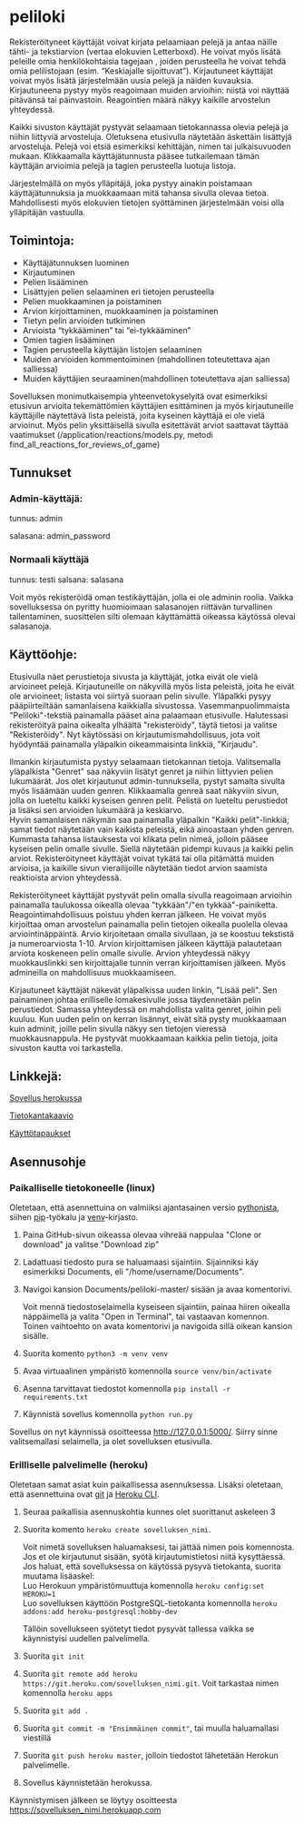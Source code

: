 peliloki
========

Rekisteröityneet käyttäjät voivat kirjata pelaamiaan pelejä ja antaa näille tähti- ja tekstiarvion (vertaa elokuvien Letterboxd). He voivat myös lisätä peleille omia henkilökohtaisia tagejaan , joiden perusteella he voivat tehdä omia pelilistojaan (esim. “Keskiajalle sijoittuvat”). Kirjautuneet käyttäjät voivat myös lisätä järjestelmään uusia pelejä ja näiden kuvauksia. Kirjautuneena pystyy myös reagoimaan muiden arvioihin: niistä voi näyttää pitävänsä tai päinvastoin. Reagointien määrä näkyy kaikille arvostelun yhteydessä.   

Kaikki sivuston käyttäjät pystyvät selaamaan tietokannassa olevia pelejä ja niihin liittyviä arvosteluja. Oletuksena etusivulla näytetään äskettäin lisättyjä arvosteluja. Pelejä voi etsiä esimerkiksi kehittäjän, nimen tai julkaisuvuoden mukaan. Klikkaamalla käyttäjätunnusta pääsee tutkailemaan tämän käyttäjän arvioimia pelejä ja tagien perusteella luotuja listoja.

Järjestelmällä on myös ylläpitäjä, joka pystyy ainakin poistamaan käyttäjätunnuksia ja muokkaamaan mitä tahansa sivulla olevaa tietoa. Mahdollisesti myös elokuvien tietojen syöttäminen järjestelmään voisi olla ylläpitäjän vastuulla.

Toimintoja: 
-----------

  * Käyttäjätunnuksen luominen
  * Kirjautuminen
  * Pelien lisääminen
  * Lisättyjen pelien selaaminen eri tietojen perusteella
  * Pelien muokkaaminen ja poistaminen
  * Arvion kirjoittaminen, muokkaaminen ja poistaminen
  * Tietyn pelin arvioiden tutkiminen 
  * Arvioista “tykkääminen” tai “ei-tykkääminen” 
  * Omien tagien lisääminen 
  * Tagien perusteella käyttäjän listojen selaaminen
  * Muiden arvioiden kommentoiminen (mahdollinen toteutettava ajan salliessa)
  * Muiden käyttäjien seuraaminen(mahdollinen toteutettava ajan salliessa) 

Sovelluksen monimutkaisempia yhteenvetokyselyitä ovat esimerkiksi etusivun arvioita tekemättömien käyttäjien esittäminen ja myös kirjautuneille käyttäjille näytettävä lista peleistä, joita kyseinen käyttäjä ei ole vielä arvioinut. Myös pelin yksittäisellä sivulla esitettävät arviot saattavat täyttää vaatimukset (/application/reactions/models.py, metodi find_all_reactions_for_reviews_of_game)

Tunnukset
---------

### Admin-käyttäjä: 
tunnus: admin

salasana: admin_password

### Normaali käyttäjä
tunnus: testi
salsana: salasana

Voit myös rekisteröidä oman testikäyttäjän, jolla ei ole adminin roolia. Vaikka sovelluksessa on pyritty huomioimaan salasanojen riittävän turvallinen tallentaminen, suosittelen silti olemaan käyttämättä oikeassa käytössä olevai salasanoja.

Käyttöohje:
-----------

Etusivulla näet perustietoja sivusta ja käyttäjät, jotka eivät ole vielä arvioineet pelejä. Kirjautuneille on näkyvillä myös lista peleistä, joita he eivät ole arvioineet; listasta voi siirtyä suoraan pelin sivulle. Yläpalkki pysyy pääpiirteiltään samanlaisena kaikkialla sivustossa. Vasemmanpuolimmaista "Peliloki"-tekstiä painamalla pääset aina palaamaan etusivulle. 
Halutessasi rekisteröityä paina oikealta ylhäältä "rekisteröidy", täytä tietosi ja valitse "Rekisteröidy". Nyt käytössäsi on kirjautumismahdollisuus, jota voit hyödyntää painamalla yläpalkin oikeammaisinta linkkiä, "Kirjaudu".  

Ilmankin kirjautumista pystyy selaamaan tietokannan tietoja. Valitsemalla yläpalkista "Genret" saa näkyviin lisätyt genret ja niihin liittyvien pelien lukumäärät. Jos olet kirjautunut admin-tunnuksella, pystyt samalta sivulta myös lisäämään uuden genren. Klikkaamalla genreä saat näkyviin sivun, jolla on lueteltu kaikki kyseisen genren pelit. Pelistä on lueteltu perustiedot ja lisäksi sen arvioiden lukumäärä ja keskiarvo.  
Hyvin samanlaisen näkymän saa painamalla yläpalkin "Kaikki pelit"-linkkiä; samat tiedot näytetään vain kaikista peleistä, eikä ainoastaan yhden genren. Kummasta tahansa listauksesta voi klikata pelin nimeä, jolloin pääsee kyseisen pelin omalle sivulle. Siellä näytetään pidempi kuvaus ja kaikki pelin arviot. Rekisteröityneet käyttäjät voivat tykätä tai olla pitämättä muiden arvioisa, ja kaikille sivun vierailijoille näytetään tiedot arvion saamista reaktioista arvion yhteydessä.  

Rekisteröityneet käyttäjät pystyvät pelin omalla sivulla reagoimaan arvioihin painamalla taulukossa oikealla olevaa "tykkään"/"en tykkää"-painiketta. Reagointimahdollisuus poistuu yhden kerran jälkeen. He voivat myös kirjoittaa oman arvostelun painamalla pelin tietojen oikealla puolella olevaa arviointinäppäintä. Arvio kirjoitetaan omalla sivullaan, ja se koostuu tekstistä ja numeroarviosta 1-10. Arvion kirjoittamisen jälkeen käyttäjä palautetaan arviota koskeneen pelin omalle sivulle. Arvion yhteydessä näkyy muokkauslinkki sen kirjoittajalle tunnin verran kirjoittamisen jälkeen. Myös admineilla on mahdollisuus muokkaamiseen. 

Kirjautuneet käyttäjät näkevät yläpalkissa uuden linkin, "Lisää peli". Sen painaminen johtaa erilliselle lomakesivulle jossa täydennetään pelin perustiedot. Samassa yhteydessä on mahdollista valita genret, joihin peli kuuluu. Kun uuden pelin on kerran lisännyt, eivät sitä pysty muokkaamaan kuin adminit, joille pelin sivulla näkyy sen tietojen vieressä muokkausnappula. He pystyvät muokkaamaan kaikkia pelin tietoja, joita sivuston kautta voi tarkastella. 


Linkkejä: 
---------

[Sovellus herokussa](https://peliloki.herokuapp.com/)

[Tietokantakaavio](https://github.com/anonOstrich/peliloki/tree/master/documentation/Tietokantakaavio.png)

[Käyttötapaukset](https://github.com/anonOstrich/peliloki/tree/master/documentation/Käyttötapaukset.md)


Asennusohje
-----------

### Paikalliselle tietokoneelle (linux)

Oletetaan, että asennettuina on valmiiksi ajantasainen versio [pythonista](https://www.python.org/), siihen [pip](https://packaging.python.org/key_projects/#pip)-työkalu ja [venv](https://docs.python.org/3/library/venv.html)-kirjasto. 

1. Paina GitHub-sivun oikeassa olevaa vihreää nappulaa "Clone or download" ja valitse "Download zip"
2. Ladattuasi tiedosto pura se haluamaasi sijaintiin. Sijainniksi käy esimerkiksi Documents, eli "/home/username/Documents". 
3. Navigoi kansion Documents/peliloki-master/ sisään ja avaa komentorivi.

   Voit mennä tiedostoselaimella kyseiseen sijaintiin, painaa hiiren oikealla näppäimellä ja valita "Open in Terminal", tai vastaavan komennon.   
   Toinen vaihtoehto on avata komentorivi ja navigoida sillä oikean kansion sisälle.
4. Suorita komento `python3 -m venv venv`
5. Avaa virtuaalinen ympäristö komennolla `source venv/bin/activate`
6. Asenna tarvittavat tiedostot komennolla `pip install -r requirements.txt`
7. Käynnistä sovellus komennolla `python run.py`

Sovellus on nyt käynnissä osoitteessa <http://127.0.0.1:5000/>. Siirry sinne valitsemallasi selaimella, ja olet sovelluksen etusivulla. 


### Erilliselle palvelimelle (heroku)

Oletetaan samat asiat kuin paikallisessa asennuksessa. Lisäksi oletetaan, että asennettuina ovat [git](https://github.com/git/git) ja [Heroku CLI](https://devcenter.heroku.com/articles/heroku-cli). 
1. Seuraa paikallisia asennuskohtia kunnes olet suorittanut askeleen 3
2. Suorita komento `heroku create sovelluksen_nimi`.

   Voit nimetä sovelluksen haluamaksesi, tai jättää nimen pois komennosta. 
   Jos et ole kirjautunut sisään, syötä kirjautumistietosi niitä kysyttäessä.   
   Jos haluat, että sovelluksessa on käytössä pysyvä tietokanta, suorita muutama lisäaskel:   
   Luo Herokuun ympäristömuuttuja komennolla `heroku config:set HEROKU=1`  
   Luo sovelluksen käyttöön PostgreSQL-tietokanta komennolla `heroku addons:add heroku-postgresql:hobby-dev`  
   
   Tällöin sovellukseen syötetyt tiedot pysyvät tallessa vaikka se käynnistyisi uudellen palvelimella.
3. Suorita `git init`
4. Suorita `git remote add heroku https://git.heroku.com/sovelluksen_nimi.git`. Voit tarkastaa nimen komennolla `heroku apps`
5. Suorita `git add .`
6. Suorita `git commit -m "Ensimmäinen commit"`, tai muulla haluamallasi viestillä
7. Suorita `git push heroku master`, jolloin tiedostot lähetetään Herokun palvelimelle.
8. Sovellus käynnistetään herokussa. 

Käynnistymisen jälkeen se löytyy osoitteesta <https://sovelluksen_nimi.herokuapp.com>